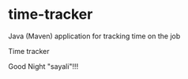 # time-tracker
Java (Maven) application for tracking time on the job

Time tracker

Good Night  "sayali"!!!

